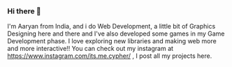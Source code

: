 ### Hi there 👋

I'm Aaryan from India, and i do Web Development, a little bit of Graphics Designing here and there and I've also developed some games in my Game Development phase. I love exploring new libraries and making web more and more interactive!! You can check out my instagram at https://www.instagram.com/its.me.cypher/ , I post all my projects here.
